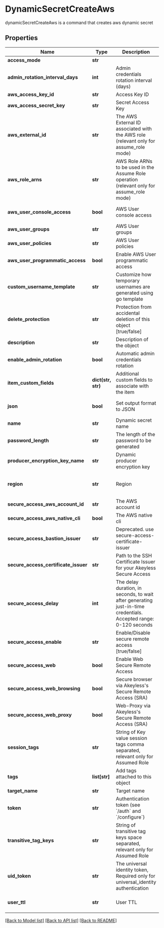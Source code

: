 # DynamicSecretCreateAws

dynamicSecretCreateAws is a command that creates aws dynamic secret
## Properties
Name | Type | Description | Notes
------------ | ------------- | ------------- | -------------
**access_mode** | **str** |  | [optional] 
**admin_rotation_interval_days** | **int** | Admin credentials rotation interval (days) | [optional] [default to 0]
**aws_access_key_id** | **str** | Access Key ID | [optional] 
**aws_access_secret_key** | **str** | Secret Access Key | [optional] 
**aws_external_id** | **str** | The AWS External ID associated with the AWS role (relevant only for assume_role mode) | [optional] 
**aws_role_arns** | **str** | AWS Role ARNs to be used in the Assume Role operation (relevant only for assume_role mode) | [optional] 
**aws_user_console_access** | **bool** | AWS User console access | [optional] [default to False]
**aws_user_groups** | **str** | AWS User groups | [optional] 
**aws_user_policies** | **str** | AWS User policies | [optional] 
**aws_user_programmatic_access** | **bool** | Enable AWS User programmatic access | [optional] [default to True]
**custom_username_template** | **str** | Customize how temporary usernames are generated using go template | [optional] 
**delete_protection** | **str** | Protection from accidental deletion of this object [true/false] | [optional] 
**description** | **str** | Description of the object | [optional] 
**enable_admin_rotation** | **bool** | Automatic admin credentials rotation | [optional] [default to False]
**item_custom_fields** | **dict(str, str)** | Additional custom fields to associate with the item | [optional] 
**json** | **bool** | Set output format to JSON | [optional] [default to False]
**name** | **str** | Dynamic secret name | 
**password_length** | **str** | The length of the password to be generated | [optional] 
**producer_encryption_key_name** | **str** | Dynamic producer encryption key | [optional] 
**region** | **str** | Region | [optional] [default to 'us-east-2']
**secure_access_aws_account_id** | **str** | The AWS account id | [optional] 
**secure_access_aws_native_cli** | **bool** | The AWS native cli | [optional] 
**secure_access_bastion_issuer** | **str** | Deprecated. use secure-access-certificate-issuer | [optional] 
**secure_access_certificate_issuer** | **str** | Path to the SSH Certificate Issuer for your Akeyless Secure Access | [optional] 
**secure_access_delay** | **int** | The delay duration, in seconds, to wait after generating just-in-time credentials. Accepted range: 0-120 seconds | [optional] 
**secure_access_enable** | **str** | Enable/Disable secure remote access [true/false] | [optional] 
**secure_access_web** | **bool** | Enable Web Secure Remote Access | [optional] [default to True]
**secure_access_web_browsing** | **bool** | Secure browser via Akeyless&#39;s Secure Remote Access (SRA) | [optional] [default to False]
**secure_access_web_proxy** | **bool** | Web-Proxy via Akeyless&#39;s Secure Remote Access (SRA) | [optional] [default to False]
**session_tags** | **str** | String of Key value session tags comma separated, relevant only for Assumed Role | [optional] 
**tags** | **list[str]** | Add tags attached to this object | [optional] 
**target_name** | **str** | Target name | [optional] 
**token** | **str** | Authentication token (see &#x60;/auth&#x60; and &#x60;/configure&#x60;) | [optional] 
**transitive_tag_keys** | **str** | String of transitive tag keys space separated, relevant only for Assumed Role | [optional] 
**uid_token** | **str** | The universal identity token, Required only for universal_identity authentication | [optional] 
**user_ttl** | **str** | User TTL | [optional] [default to '60m']

[[Back to Model list]](../README.md#documentation-for-models) [[Back to API list]](../README.md#documentation-for-api-endpoints) [[Back to README]](../README.md)


